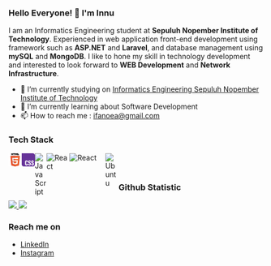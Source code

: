 ### Hello Everyone! 👋 I'm Innu

I am an Informatics Engineering student at **Sepuluh Nopember Institute of Technology**. Experienced in web application front-end development using framework such as **ASP.NET** and **Laravel**, and database management using **mySQL** and **MongoDB**. I like to hone my skill in technology development and interested to look forward to **WEB Development** and **Network Infrastructure**.

- 🔭 I’m currently studying on <a href="https://www.its.ac.id/id/beranda/" target="_blank" rel="noopener noreferrer">Informatics Engineering Sepuluh Nopember Institute of Technology</a>
- 🌱 I’m currently learning about Software Development
- 📫 How to reach me : ifanoea@gmail.com


### Tech Stack

<a href="https://www.w3.org/html/" target="_blank"><img align="left" alt="HTML5" width="26px" src="https://raw.githubusercontent.com/github/explore/80688e429a7d4ef2fca1e82350fe8e3517d3494d/topics/html/html.png" /></a>
<a href="https://www.w3schools.com/css/" target="_blank"><img align="left" alt="CSS3" width="26px" src="https://raw.githubusercontent.com/github/explore/80688e429a7d4ef2fca1e82350fe8e3517d3494d/topics/css/css.png" /></a>
<a href="#"><img align="left" alt="JavaScript" title="JavaScript" width="23x" src="https://upload.wikimedia.org/wikipedia/commons/9/99/Unofficial_JavaScript_logo_2.svg" /></a>
<a href="https://www.php.net/"><img align="left" alt="React" title="PHP" width="45px" src="https://upload.wikimedia.org/wikipedia/commons/2/27/PHP-logo.svg" /></a>
<a href="https://www.php.net/"><img align="left" alt="React" title="PHP" width="71px" src="https://laravel.com/img/logotype.min.svg" /></a>
<a href="https://ubuntu.com/">
  <img align="left" alt="Ubuntu" title="Ubuntu" width="26px" src="https://iconape.com/wp-content/files/ec/369246/svg/369246.svg" />
</a>

<br>
<br>

### Github Statistic

<p align="left">
<a href="https://github.com/helloinnu">
  <img height="180em" src="https://github-readme-stats-eight-theta.vercel.app/api?username=helloinnu&show_icons=true&theme=algolia&include_all_commits=true&count_private=true"/>
  <img height="180em" src="https://github-readme-stats-eight-theta.vercel.app/api/top-langs/?username=helloinnu&layout=compact&langs_count=8&theme=algolia"/>
</a>
</p>

### Reach me on

- <a href="https://www.linkedin.com/in/ifanu-antoni/">LinkedIn</a>
- <a href="https://www.instagram.com/ifanuantoni/">Instagram</a>
